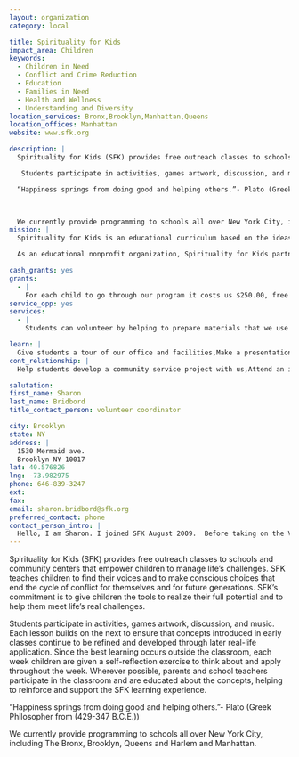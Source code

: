 ```yaml
---
layout: organization
category: local

title: Spirituality for Kids
impact_area: Children
keywords: 
  - Children in Need
  - Conflict and Crime Reduction
  - Education
  - Families in Need
  - Health and Wellness
  - Understanding and Diversity
location_services: Bronx,Brooklyn,Manhattan,Queens
location_offices: Manhattan
website: www.sfk.org

description: |
  Spirituality for Kids (SFK) provides free outreach classes to schools and community centers that empower children to manage life’s challenges.  SFK teaches children to find their voices and to make conscious choices that end the cycle of conflict for themselves and for future generations.  SFK’s commitment is to give children the tools to realize their full potential and to help them meet life’s real challenges.

   Students participate in activities, games artwork, discussion, and music.  Each lesson builds on the next to ensure that concepts introduced in early classes continue to be refined and developed through later real-life application.  Since the best learning occurs outside the classroom, each week children are given a self-reflection exercise to think about and apply throughout the week.  Wherever possible, parents and school teachers participate in the classroom and are educated about the concepts, helping to reinforce and support the SFK learning experience. 

  “Happiness springs from doing good and helping others.”- Plato (Greek Philosopher from (429-347 B.C.E.))

  

  We currently provide programming to schools all over New York City, including The Bronx, Brooklyn, Queens and Harlem and Manhattan.
mission: |
  Spirituality for Kids is an educational curriculum based on the ideas of sharing, cause and effec­t and the universal human truths. Regardless of personal faith, we teach the human spirit to find its individual voice and empower it to make conscious choices throughout life, beginning in childhood.

  As an educational nonprofit organization, Spirituality for Kids partners with educators, schools and organizations to teach tools to assist children in making choices to change their course and benefit future ge­nerations.

cash_grants: yes
grants: 
  - |
    For each child to go through our program it costs us $250.00, free of charge for each student.
service_opp: yes
services: 
  - |
    Students can volunteer by helping to prepare materials that we use in our classrooms.

learn: |
  Give students a tour of our office and facilities,Make a presentation about our organization,Speak over the phone about our work
cont_relationship: |
  Help students develop a community service project with us,Attend an in-school Check Award Assembly if we receive a grant,Help students tell local newspapers and media about their grant and/or project with us,Educate the school by leading a workshop

salutation: 
first_name: Sharon
last_name: Bridbord
title_contact_person: volunteer coordinator

city: Brooklyn
state: NY
address: |
  1530 Mermaid ave.  
  Brooklyn NY 10017
lat: 40.576826
lng: -73.982975
phone: 646-839-3247
ext: 
fax: 
email: sharon.bridbord@sfk.org
preferred_contact: phone
contact_person_intro: |
  Hello, I am Sharon. I joined SFK August 2009.  Before taking on the Volunteer Coordinator position, I had volunteered with the program and found it so incredibly rewarding on many levels.  All that is taught through SFK curriculum are tools that I use as an adult and teachings.  My experience with SFK has been one of the most rewarding things in my life.  I am very excited for this opportunity to work with the students participating in Penny Harvest.
---
```

Spirituality for Kids (SFK) provides free outreach classes to schools and community centers that empower children to manage life’s challenges.  SFK teaches children to find their voices and to make conscious choices that end the cycle of conflict for themselves and for future generations.  SFK’s commitment is to give children the tools to realize their full potential and to help them meet life’s real challenges.

 Students participate in activities, games artwork, discussion, and music.  Each lesson builds on the next to ensure that concepts introduced in early classes continue to be refined and developed through later real-life application.  Since the best learning occurs outside the classroom, each week children are given a self-reflection exercise to think about and apply throughout the week.  Wherever possible, parents and school teachers participate in the classroom and are educated about the concepts, helping to reinforce and support the SFK learning experience. 

“Happiness springs from doing good and helping others.”- Plato (Greek Philosopher from (429-347 B.C.E.))



We currently provide programming to schools all over New York City, including The Bronx, Brooklyn, Queens and Harlem and Manhattan.